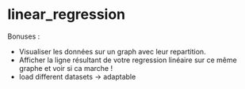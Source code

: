 # linear_regression

Bonuses : 
- Visualiser les données sur un graph avec leur repartition.
- Afficher la ligne résultant de votre regression linéaire sur ce même graphe et voir si ca marche !
- load different datasets -> adaptable
